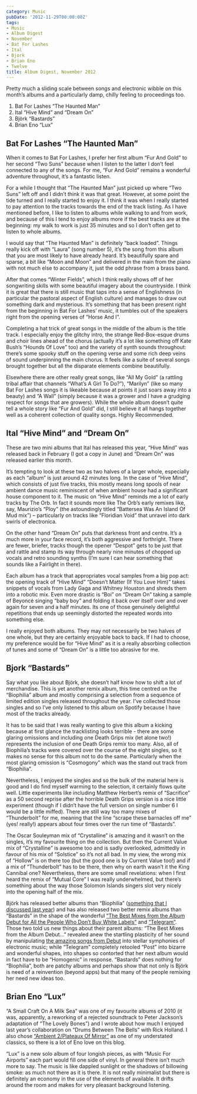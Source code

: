 ```yaml
---
category: Music
pubDate: '2012-11-29T00:00:00Z'
tags:
- Music
- Album Digest
- November
- Bat For Lashes
- Ital
- Bjork
- Brian Eno
- Twelve
title: Album Digest, November 2012
---
```

Pretty much a sliding scale between songs and electronic wibble on this month’s albums and a particularly damp, chilly feeling to proceedings too.

1. Bat For Lashes “The Haunted Man”
2. Ital “Hive Mind” and “Dream On”
3. Björk “Bastards”
4. Brian Eno “Lux”

## Bat For Lashes “The Haunted Man”

When it comes to Bat For Lashes, I prefer her first album “Fur And Gold” to her second “Two Suns” because when I listen to the latter I don’t feel connected to any of the songs. For me, “Fur And Gold” remains a wonderful adventure throughout, it’s a fantastic listen.

For a while I thought that “The Haunted Man” just picked up where “Two Suns” left off and I didn’t think it was that great. However, at some point the tide turned and I really started to enjoy it. I think it was when I really started to pay attention to the tracks towards the end of the track listing. As I have mentioned before, I like to listen to albums while walking to and from work, and because of this I tend to enjoy albums more if the best tracks are at the beginning: my walk to work is just 35 minutes and so I don’t often get to listen to whole albums.

I would say that “The Haunted Man” is definitely “back loaded”. Things really kick off with “Laura” (song number 5), it’s the song from this album that you are most likely to have already heard. It’s beautifully spare and sparse, a bit like “Moon and Moon” and delivered in the main from the piano with not much else to accompany it, just the odd phrase from a brass band.

After that comes “Winter Fields”, which I think really shows off of her songwriting skills with some beautiful imagery about the countryside. I think it is great that there is still music that taps into a sense of Englishness (in particular the pastoral aspect of English culture) and manages to draw out something dark and mysterious. It’s something that has been present right from the beginning in Bat For Lashes’ music, it tumbles out of the speakers right from the opening verses of “Horse And I”.

Completing a hat trick of great songs in the middle of the album is the title track. I especially enjoy the glitchy intro, the strange Red-Box-esque drums and choir lines ahead of the chorus (actually it’s a lot like something off Kate Bush’s “Hounds Of Love” too) and the variety of synth sounds throughout: there’s some spooky stuff on the opening verse and some rich deep veins of sound underpinning the main chorus. It feels like a suite of several songs brought together but all the disparate elements combine beautifully.

Elsewhere there are other really great songs, like “All My Gold” (a rattling tribal affair that channels “What’s A Girl To Do?”), “Marilyn” (like so many Bat For Lashes songs it is likeable because at points it just soars away into a beauty) and “A Wall” (simply because it was a grower and I have a grudging respect for songs that are growers). While the whole album doesn’t quite tell a whole story like “Fur And Gold” did, I still believe it all hangs together well as a coherent collection of quality songs. Highly Recommended.

## Ital “Hive Mind” and “Dream On”

These are two mini albums that Ital has released this year, “Hive Mind” was released back in February (I got a copy in June) and “Dream On” was released earlier this month.

It’s tempting to look at these two as two halves of a larger whole, especially as each “album” is just around 42 minutes long. In the case of “Hive Mind”, which consists of just five tracks, this mostly means long spools of near ambient dance music reminiscent of when ambient house had a significant house component to it. The music on “Hive Mind” reminds me a lot of early tracks by The Orb. In fact it sounds more like The Orb’s early remixes like, say, Maurizio’s “Ploy” (the astoundingly titled “Battersea Was An Island Of Mud mix”) – particularly on tracks like “Floridian Void” that unravel into dark swirls of electronica.

On the other hand “Dream On” puts that darkness front and centre. It’s a much more in your face record, it’s both aggressive and forthright. There are fewer, briefer, tracks though the opener “Despot” gets to be just that and rattle and stamp its way through nearly nine minutes of chopped up vocals and retro sounding synths (I’m sure I can hear something that sounds like a Fairlight in there).

Each album has a track that appropriates vocal samples from a big pop act: the opening track of “Hive Mind” “Doesn’t Matter (If You Love Him)” takes snippets of vocals from Lady Gaga and Whitney Houston and shreds them into a robotic mix. Even more drastic is “Boi” on “Dream On” taking a sample of Beyoncé singing “baby boy” and folding it back over itself over and over again for seven and a half minutes. Its one of those genuinely delightful repetitions that ends up seemingly distorted the repeated words into something else.

I really enjoyed both albums. They may not necessarily be two halves of one whole, but they are certainly enjoyable back to back. If I had to choose, my preference would be for “Hive Mind” as it is a really absorbing collection of tunes and some of “Dream On” is a little too abrasive for me.

## Bjork “Bastards”

Say what you like about Björk, she doesn’t half know how to shift a lot of merchandise. This is yet another remix album, this time centred on the “Biophilia” album and mostly comprising a selection from a sequence of limited edition singles released throughout the year. I’ve collected those singles and so I’ve only listened to this album on Spotify because I have most of the tracks already.

It has to be said that I was really wanting to give this album a kicking because at first glance the tracklisting looks terrible - there are some glaring omissions and including one Death Grips mix (let alone two!) represents the inclusion of one Death Grips remix too many. Also, all of Biophilia’s tracks were covered over the course of the eight singles, so it makes no sense for this album not to do the same. Particularly when the most glaring omission is “Cosmogony” which was the stand out track from “Biophilia”.

Nevertheless, I enjoyed the singles and so the bulk of the material here is good and I do find myself warming to the selection, it certainly flows quite well. Little experiments like including Matthew Herbert’s remix of “Sacrifice” as a 50 second reprise after the horrible Death Grips version is a nice little experiment (though if I didn’t have the full version on single number 6 I would be a little miffed). There are still way too many mixes of “Thunderbolt” for me, meaning that the line “scrape these barnacles off me” (yes! really!) appears about four times over the run time of “Bastards”.

The Oscar Souleyman mix of “Crystalline” is amazing and it wasn’t on the singles, it’s my favourite thing on the collection. But then the Current Value mix of “Crystalline” is awesome too and is sadly overlooked, admittedly in favour of his mix of “Solstice” so it’s not all bad. In my view, the wrong mix of “Hollow” is on there too (but the good one is by Current Value too!) and if a mix of “Thunderbolt” has to be there, then why on earth wasn’t it the King Cannibal one? Nevertheless, there are some small revelations: when I first heard the remix of “Mutual Core” I was really underwhelmed, but there’s something about the way those Solomon Islands singers slot very nicely into the opening half of the mix.

Björk has released better albums than “Biophilia” ([something that I discussed last year](album-digest-october-2011)) and has also released two better remix albums than “Bastards” in the shape of the wonderful [“The Best Mixes from the Album Debut for All the People Who Don’t Buy White Labels”](http://en.wikipedia.org/wiki/The_Best_Mixes_from_the_Album_Debut_for_All_the_People_Who_Don%27t_Buy_White_Labels) and [“Telegram”](http://en.wikipedia.org/wiki/Telegram_(album)). Those two told us new things about their parent albums: “The Best Mixes from the Album Debut…” revealed anew the startling plasticity of her sound by manipulating [the amazing songs from Debut](uc15) into stellar symphonies of electronic music; while “Telegram” completely retooled “Post” into bizarre and wonderful shapes, into shapes so contorted that her next album would in fact have to be “Homogenic” in response. “Bastards” does nothing for “Biophilia”, both are patchy albums and perhaps show that not only is Björk is need of a reinvention (beyond apps) but that many of the people remixing her need new ideas too.

## Brian Eno “Lux”

“A Small Craft On A Milk Sea” was one of my favourite albums of 2010 (it was, apparently, a reworking of a rejected soundtrack to Peter Jackson’s adaptation of “The Lovely Bones”) and I wrote about how much I enjoyed last year’s collaboration on “Drums Between The Bells” with Rick Holland. I also chose [“Ambient 2/Plateaux Of Mirror”](uc16) as one of my understated classics, so there is a lot of Eno love on this blog.

“Lux” is a new solo album of four longish pieces, as with “Music For Airports” each part would fill one side of vinyl. In general there isn’t much more to say. The music is like dappled sunlight or the shadows of billowing smoke: as much not there as it is there. It is not really minimalist but there is definitely an economy in the use of the elements of available. It drifts around the room and makes for very pleasant background listening.